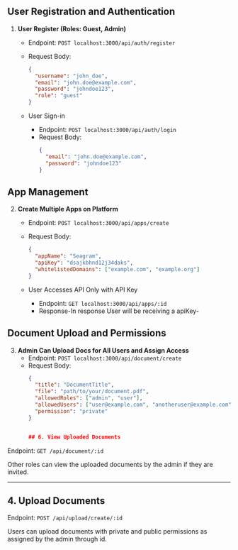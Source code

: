 ## User Registration and Authentication

1. **User Register (Roles: Guest, Admin)**
   - Endpoint: `POST localhost:3000/api/auth/register`
   - Request Body:
     ```json
     {
       "username": "john_doe",
       "email": "john.doe@example.com",
       "password": "johndoe123",
       "role": "guest"
     }
     ```

   - User Sign-in
     - Endpoint: `POST localhost:3000/api/auth/login`
     - Request Body:
       ```json
       {
         "email": "john.doe@example.com",
         "password": "johndoe123"
       }
       ```

## App Management

2. **Create Multiple Apps on Platform**
   - Endpoint: `POST localhost:3000/api/apps/create`
   - Request Body:
     ```json
     {
       "appName": "Seagram",
       "apiKey": "dsajkbhnd12j34daks",
       "whitelistedDomains": ["example.com", "example.org"]
     }
     ```

   - User Accesses API Only with API Key
     - Endpoint: `GET localhost:3000/api/apps/:id`
     - Response-In response User will be receiving a apiKey- 

## Document Upload and Permissions

3. **Admin Can Upload Docs for All Users and Assign Access**
   - Endpoint: `POST localhost:3000/api/document/create`
   - Request Body:
     ```json
     {
       "title": "DocumentTitle",
       "file": "path/to/your/document.pdf",
       "allowedRoles": ["admin", "user"],
       "allowedUsers": ["user@example.com", "anotheruser@example.com"],
       "permission": "private"
     }


     ## 6. View Uploaded Documents

Endpoint: `GET /api/document/:id`

Other roles can view the uploaded documents by the admin if they are invited.

---

## 4. Upload Documents

Endpoint: `POST /api/upload/create/:id`

Users can upload documents with private and public permissions as assigned by the admin through id.

